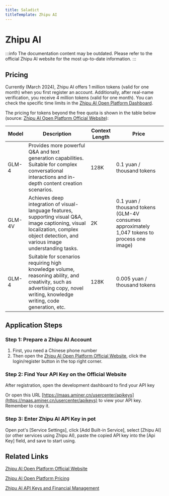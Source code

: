 ```yaml
---
title: Saladict
titleTemplate: Zhipu AI
---
```


# Zhipu AI

:::info
The documentation content may be outdated. Please refer to the official Zhipu AI website for the most up-to-date information.
:::

## Pricing

Currently (March 2024), Zhipu AI offers 1 million tokens (valid for one month) when you first register an account. Additionally, after real-name verification, you receive 4 million tokens (valid for one month). You can check the specific time limits in the [Zhipu AI Open Platform Dashboard](https://maas.aminer.cn/usercenter/apikeys).

The pricing for tokens beyond the free quota is shown in the table below (source: [Zhipu AI Open Platform Official Website](https://maas.aminer.cn/pricing)):

|Model|Description|Context Length|Price|
|-|-|-|-|
|GLM-4|Provides more powerful Q&A and text generation capabilities. Suitable for complex conversational interactions and in-depth content creation scenarios.|128K|0.1 yuan / thousand tokens|
|GLM-4V|Achieves deep integration of visual-language features, supporting visual Q&A, image captioning, visual localization, complex object detection, and various image understanding tasks.|2K|0.1 yuan / thousand tokens (GLM-4V consumes approximately 1,047 tokens to process one image)|
|GLM-4|Suitable for scenarios requiring high knowledge volume, reasoning ability, and creativity, such as advertising copy, novel writing, knowledge writing, code generation, etc.|128K|0.005 yuan / thousand tokens|

## Application Steps

### Step 1: Prepare a Zhipu AI Account

1. First, you need a Chinese phone number
2. Then open the [Zhipu AI Open Platform Official Website](https://maas.aminer.cn/), click the login/register button in the top right corner.

### Step 2: Find Your API Key on the Official Website

After registration, open the development dashboard to find your API key

Or open this URL [https://maas.aminer.cn/usercenter/apikeys](https://maas.aminer.cn/usercenter/apikeys) to view your API key. Remember to copy it.

### Step 3: Enter Zhipu AI API Key in pot

Open pot's [Service Settings], click [Add Built-in Service], select [Zhipu AI] (or other services using Zhipu AI), paste the copied API key into the [Api Key] field, and save to start using.

## Related Links

[Zhipu AI Open Platform Official Website](https://maas.aminer.cn/)

[Zhipu AI Open Platform Pricing](https://maas.aminer.cn/pricing)

[Zhipu AI API Keys and Financial Management](https://maas.aminer.cn/usercenter/apikeys)
